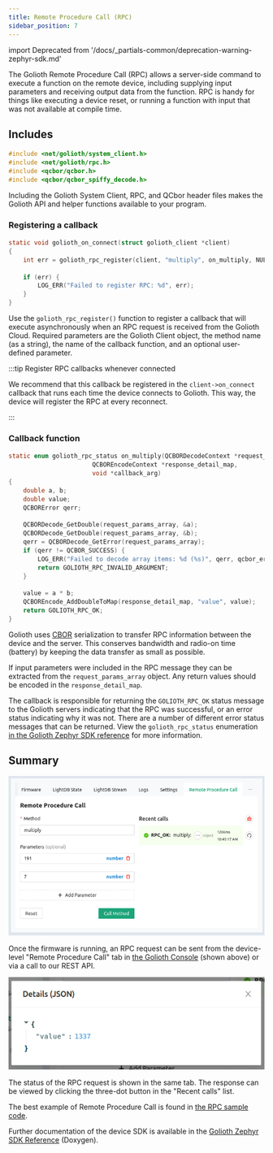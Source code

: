 ```yaml
---
title: Remote Procedure Call (RPC)
sidebar_position: 7
---
```


import Deprecated from '/docs/_partials-common/deprecation-warning-zephyr-sdk.md'

<Deprecated/>

The Golioth Remote Procedure Call (RPC) allows a server-side command to execute
a function on the remote device, including supplying input parameters and
receiving output data from the function. RPC is handy for things like executing
a device reset, or running a function with input that was not available at
compile time.

## Includes

```c
#include <net/golioth/system_client.h>
#include <net/golioth/rpc.h>
#include <qcbor/qcbor.h>
#include <qcbor/qcbor_spiffy_decode.h>
```

Including the Golioth System Client, RPC, and QCbor header files makes
the Golioth API and helper functions available to your program.

### Registering a callback

```c
static void golioth_on_connect(struct golioth_client *client)
{
	int err = golioth_rpc_register(client, "multiply", on_multiply, NULL);

	if (err) {
		LOG_ERR("Failed to register RPC: %d", err);
	}
}
```

Use the `golioth_rpc_register()` function to register a callback that will
execute asynchronously when an RPC request is received from the Golioth Cloud.
Required parameters are the Golioth Client object, the method name (as a
string), the name of the callback function, and an optional user-defined
parameter.

:::tip Register RPC callbacks whenever connected

We recommend that this callback be registered in the `client->on_connect`
callback that runs each time the device connects to Golioth. This way, the
device will register the RPC at every reconnect.

:::

### Callback function

```c
static enum golioth_rpc_status on_multiply(QCBORDecodeContext *request_params_array,
					   QCBOREncodeContext *response_detail_map,
					   void *callback_arg)
{
	double a, b;
	double value;
	QCBORError qerr;

	QCBORDecode_GetDouble(request_params_array, &a);
	QCBORDecode_GetDouble(request_params_array, &b);
	qerr = QCBORDecode_GetError(request_params_array);
	if (qerr != QCBOR_SUCCESS) {
		LOG_ERR("Failed to decode array items: %d (%s)", qerr, qcbor_err_to_str(qerr));
		return GOLIOTH_RPC_INVALID_ARGUMENT;
	}

	value = a * b;
	QCBOREncode_AddDoubleToMap(response_detail_map, "value", value);
	return GOLIOTH_RPC_OK;
}
```

Golioth uses [CBOR](http://cbor.io/) serialization to transfer RPC information
between the device and the server. This conserves bandwidth and radio-on time
(battery) by keeping the data transfer as small as possible.

If input parameters were included in the RPC message they can be extracted from
the `request_params_array` object. Any return values should be encoded in the
`response_detail_map`.

The callback is responsible for returning the `GOLIOTH_RPC_OK` status message to
the Golioth servers indicating that the RPC was successful, or an error status
indicating why it was not. There are a number of different error status messages
that can be returned. View the `golioth_rpc_status` enumeration [in the Golioth
Zephyr SDK
reference](https://zephyr-sdk-docs.golioth.io/group__golioth__rpc.html) for more
information.

## Summary

![Send an RPC request from the Golioth Console](../assets/golioth-remote-procedure-call.jpg)

Once the firmware is running, an RPC request can be sent from the device-level
"Remote Procedure Call" tab in [the Golioth Console](https://console.golioth.io)
(shown above) or via a call to our REST API.

![RPC response received from the device](../assets/golioth-remote-procedure-call-response.jpg)

The status of the RPC request is shown in the same tab. The response can be
viewed by clicking the three-dot button in the "Recent calls" list.

The best example of Remote Procedure Call is found in [the RPC sample
code](https://github.com/golioth/golioth-zephyr-sdk/tree/main/samples/rpc).

Further documentation of the device SDK is available in the [Golioth Zephyr SDK
Reference](https://zephyr-sdk-docs.golioth.io/) (Doxygen).
